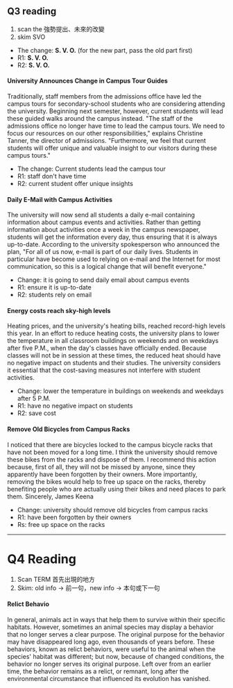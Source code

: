 ## Q3 reading

1. scan the 強勢提出、未來的改變
2. skim SVO


- The change: __S. V. O.__ (for the new part, pass the old part first)
- R1: __S. V. O.__
- R2: __S. V. O.__

#### University Announces Change in Campus Tour Guides

Traditionally, staff members from the admissions office have led the campus tours for secondary-school students who are considering attending the university. Beginning next semester, however, current students will lead these guided walks around the campus instead. "The staff of the admissions office no longer have time to lead the campus tours. We need to focus our resources on our other responsibilities," explains Christine Tanner, the director of admissions. "Furthermore, we feel that current students will offer unique and valuable insight to our visitors during these campus tours."

- The change: Current students lead the campus tour
- R1: staff don't have time
- R2: current student offer unique insights



#### Daily E-Mail with Campus Activities

The university will now send all students a daily e-mail containing information about campus events and activities. Rather than getting information about activities once a week in the campus newspaper, students will get the information every day, thus ensuring that it is always up-to-date. According to the university spokesperson who announced the plan, "For all of us now, e-mail is part of our daily lives. Students in particular have become used to relying on e-mail and the Internet for most communication, so this is a logical change that will benefit everyone."


- Change: it is going to send daily email about campus events
- R1: ensure it is up-to-date
- R2: students rely on email


#### Energy costs reach sky-high levels
Heating prices, and the university's heating bills, reached record-high levels this year. In an effort to reduce heating costs, the university plans to lower the temperature in all classroom buildings on weekends and on weekdays after five P.M., when the day's classes have officially ended. Because classes will not be in session at these times, the reduced heat should have no negative impact on students and their studies. The university considers it essential that the cost-saving measures not interfere with student activities.

- Change: lower the temperature in buildings on weekends and weekdays after 5 P.M.
- R1: have no negative impact on students 
- R2: save cost


#### Remove Old Bicycles from Campus Racks
I noticed that there are bicycles locked to the campus bicycle racks that have not been moved for a long time. I think the university should remove these bikes from the racks and dispose of them. I recommend this action because, first of all, they will not be missed by anyone, since they apparently have been forgotten by their owners. More importantly, removing the bikes would help to free up space on the racks, thereby benefiting people who are actually using their bikes and need places to park them. Sincerely, 
James Keena


- Change: university should remove old bicycles from campus racks
- R1: have been forgotten by their owners
- Rs: free up space on the racks

---
# Q4 Reading

1. Scan TERM 首先出現的地方
2. Skim: old info -> 前一句，new info -> 本句或下一句

#### Relict Behavio
In general, animals act in ways that help them to survive within their specific habitats. However, sometimes an animal species may display a behavior that no longer serves a clear purpose. The original purpose for the behavior may have disappeared long ago, even thousands of years before. These behaviors, known as relict behaviors, were useful to the animal when the species' habitat was different; but now, because of changed conditions, the behavior no longer serves its original purpose. Left over from an earlier time, the behavior remains as a relict, or remnant, long after the environmental circumstance that influenced its evolution has vanished.







